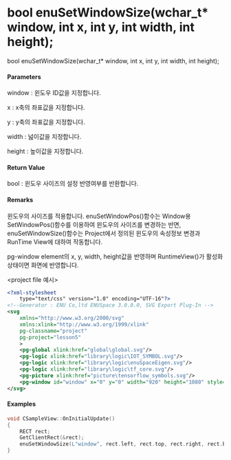 # bool enuSetWindowSize\(wchar\_t\* window, int x, int y, int width, int height\);

bool enuSetWindowSize\(wchar\_t\* window, int x, int y, int width, int height\);

#### Parameters

window : 윈도우 ID값을 지정합니다.

x : x축의 좌표값을 지정합니다.

y : y축의 좌표값을 지정합니다.

width : 넖이값을 지정합니다.

height : 높이값을 지정합니다.

#### Return Value

bool : 윈도우 사이즈의 설정 반영여부를 반환합니다.

#### Remarks

윈도우의 사이즈를 적용합니다. enuSetWindowPos\(\)함수는 Window용 SetWindowPos\(\)함수를 이용하여 윈도우의 사이즈를 변경하는 반면, enuSetWindowSize\(\)함수는 Project에서 정의된 윈도우의 속성정보 변경과 RunTime View에 대하여 작동합니다.



pg-window element의 x, y, width, height값을 반영하며 RuntimeView\(\)가 활성화 상태이면 화면에  반영합니다.

&lt;project file 예시&gt;

```svg
<?xml-stylesheet 
	type="text/css" version="1.0" encoding="UTF-16"?>
<!--Generator : ENU Co,ltd ENUSpace 3.0.0.0, SVG Export Plug-In -->
<svg 
	xmlns="http://www.w3.org/2000/svg"
	xmlns:xlink="http://www.w3.org/1999/xlink"
	pg-classname="project"
	pg-project="lesson5"
	> 
	<pg-global xlink:href="global\global.svg"/>
	<pg-logic xlink:href="library\logic\IOT_SYMBOL.svg"/>
	<pg-logic xlink:href="library\logic\enuSpaceEigen.svg"/>
	<pg-logic xlink:href="library\logic\tf_core.svg"/>
	<pg-picture xlink:href="picture\tensorflow_symbols.svg"/>
	<pg-window id="window" x="0" y="0" width="920" height="1080" style="2d view" border="Dialog Frame" xlink:href="picture\tensorflow_symbols.svg"/>
</svg> 
```

#### Examples

```cpp
void CSampleView::OnInitialUpdate() 
{ 
    RECT rect;
    GetClientRect(&rect);
    enuSetWindowSize(L"window", rect.left, rect.top, rect.right, rect.bottom);
}
```



